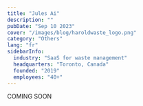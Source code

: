 ```yaml
---
title: "Jules Ai"
description: ""
pubDate: "Sep 10 2023"
cover: "/images/blog/haroldwaste_logo.png"
category: "Others"
lang: "fr"
sidebarInfo:
  industry: "SaaS for waste management"
  headquarters: "Toronto, Canada"
  founded: "2019"
  employees: "40+"
---
```


COMING SOON